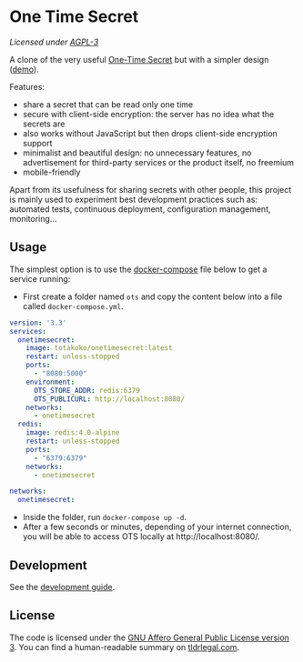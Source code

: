 # One Time Secret

*Licensed under [AGPL-3](#license)*

A clone of the very useful [One-Time Secret](https://onetimesecret.com) but with a simpler design ([demo](https://secret.totakoko.com)).

Features:
- share a secret that can be read only one time
- secure with client-side encryption: the server has no idea what the secrets are
- also works without JavaScript but then drops client-side encryption support
- minimalist and beautiful design: no unnecessary features, no advertisement for third-party services or the product itself, no freemium
- mobile-friendly

Apart from its usefulness for sharing secrets with other people, this project is mainly used to experiment best development practices such as: automated tests, continuous deployment, configuration management, monitoring...


## Usage

The simplest option is to use the [docker-compose](https://docs.docker.com/compose/) file below to get a service running:

- First create a folder named `ots` and copy the content below into a file called `docker-compose.yml`.

```yaml
version: '3.3'
services:
  onetimesecret:
    image: totakoko/onetimesecret:latest
    restart: unless-stopped
    ports:
      - "8080:5000"
    environment:
      OTS_STORE_ADDR: redis:6379
      OTS_PUBLICURL: http://localhost:8080/
    networks:
      - onetimesecret
  redis:
    image: redis:4.0-alpine
    restart: unless-stopped
    ports:
      - "6379:6379"
    networks:
      - onetimesecret

networks:
  onetimesecret:
```

- Inside the folder, run `docker-compose up -d`.
- After a few seconds or minutes, depending of your internet connection, you will be able to access OTS locally at http://localhost:8080/.


## Development

See the [development guide](./DEVELOPMENT.md).


## License

The code is licensed under the [GNU Affero General Public License version 3](./LICENSE.md).
You can find a human-readable summary on [tldrlegal.com](https://tldrlegal.com/license/gnu-affero-general-public-license-v3-(agpl-3.0)).
